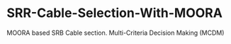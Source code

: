 # SRR-Cable-Selection-With-MOORA
MOORA based SRB Cable section. Multi-Criteria Decision Making (MCDM)
